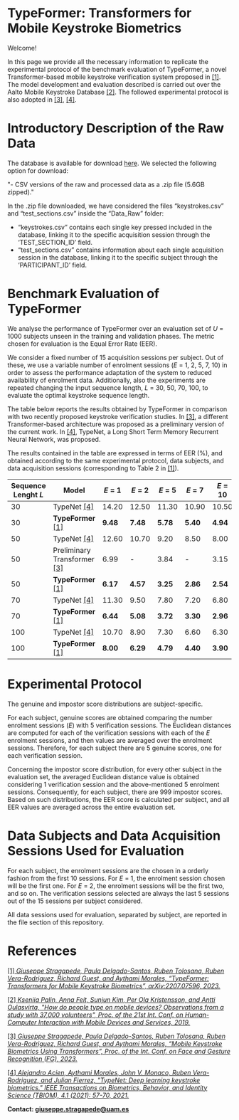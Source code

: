 # TypeFormer: Transformers for Mobile Keystroke Biometrics

Welcome! 

In this page we provide all the necessary information to replicate the experimental protocol of the benchmark evaluation of TypeFormer, a novel Transformer-based mobile keystroke verification system proposed in [\[1\]](https://arxiv.org/abs/2212.13075). The model development and evaluation described is carried out over the Aalto Mobile Keystroke Database [\[2\]](https://userinterfaces.aalto.fi/typing37k/resources/Mobile_typing_study.pdf). 
The followed experimental protocol is also adopted in [\[3\]](https://arxiv.org/abs/2212.13075), [\[4\]](https://ieeexplore.ieee.org/document/9539873). 


# Introductory Description of the Raw Data

The database is available for download [here](https://userinterfaces.aalto.fi/typing37k/). We selected the following option for download:

"-	CSV versions of the raw and processed data as a .zip file (5.6GB zipped)."

In the .zip file downloaded, we have considered the files “keystrokes.csv” and “test_sections.csv” inside the “Data_Raw” folder:
-	“keystrokes.csv” contains each single key pressed included in the database, linking it to the specific acquisition session through the ‘TEST_SECTION_ID’ field.
-	“test_sections.csv” contains information about each single acquisition session in the database, linking it to the specific subject through the ‘PARTICIPANT_ID’ field.


# Benchmark Evaluation of TypeFormer

We analyse the performance of TypeFormer over an evaluation set of *U* = 1000 subjects unseen in the training and validation phases. The metric chosen for evaluation is the Equal Error Rate (EER). 

We consider a fixed number of 15 acquisition sessions per subject. Out of these, we use a variable number of enrolment sessions (*E* = 1, 2, 5, 7, 10) in order to assess the performance adaptation of the system to reduced availability of enrolment data. Additionally, also the experiments are repeated changing the input sequence length, *L* = 30, 50, 70, 100, to evaluate the optimal keystroke sequence length.

The table below reports the results obtained by TypeFormer in comparison with two recently proposed keystroke verification studies. In [\[3\]](https://arxiv.org/abs/2212.13075), a different Transformer-based architecture was proposed as a preliminary version of the current work. In [\[4\]](https://ieeexplore.ieee.org/document/9539873), TypeNet, a Long Short Term Memory Recurrent Neural Network, was proposed.

The results contained in the table are expressed in terms of EER (%), and obtained according to the same experimental protocol, data subjects, and data acquisition sessions (corresponding to Table 2 in [\[1\]](https://arxiv.org/abs/2212.13075)). 

| Sequence Lenght *L* | Model | *E* = 1 | *E* = 2 | *E* = 5 | *E* = 7 | *E* = 10 |
| ---| --- | --- | --- | --- | --- | --- |
| 30 | TypeNet [\[4\]](https://ieeexplore.ieee.org/document/9539873) | 14.20 | 12.50 | 11.30 | 10.90 | 10.50 |
| 30 | **TypeFormer** [\[1\]](https://arxiv.org/abs/2212.13075) | **9.48** | **7.48** | **5.78** | **5.40** | **4.94** |
| 50 | TypeNet [\[4\]](https://ieeexplore.ieee.org/document/9539873) | 12.60 | 10.70 | 9.20 | 8.50 | 8.00 |
| 50 | Preliminary Transformer [\[3\]](https://arxiv.org/abs/2212.13075) | 6.99 | - | 3.84 | - | 3.15 |
| 50 | **TypeFormer** [\[1\]](https://arxiv.org/abs/2212.13075) | **6.17** | **4.57** | **3.25** | **2.86** | **2.54** |
| 70 | TypeNet [\[4\]](https://ieeexplore.ieee.org/document/9539873) | 11.30 | 9.50 | 7.80 | 7.20 | 6.80 |
| 70 | **TypeFormer** [\[1\]](https://arxiv.org/abs/2212.13075) | **6.44** | **5.08** | **3.72** | **3.30** | **2.96** |
| 100 | TypeNet [\[4\]](https://ieeexplore.ieee.org/document/9539873) | 10.70 | 8.90 | 7.30 | 6.60 | 6.30 |
| 100 | **TypeFormer** [\[1\]](https://arxiv.org/abs/2212.13075) | **8.00** | **6.29** | **4.79** | **4.40** | **3.90** |


# Experimental Protocol
The genuine and impostor score distributions are subject-specific. 

For each subject, genuine scores are obtained comparing the number enrolment sessions (*E*) with 5 verification sessions. The Euclidean distances are computed for each of the verification sessions with each of the *E* enrolment sessions, and then values are averaged over the enrolment sessions. Therefore, for each subject there are 5 genuine scores, one for each verification session. 

Concerning the impostor score distribution, for every other subject in the evaluation set, the averaged Euclidean distance value is obtained considering 1 verification session and the above-mentioned 5 enrolment sessions. Consequently, for each subject, there are 999 impostor scores. Based on such distributions, the EER score is calculated per subject, and all EER values are averaged across the entire evaluation set. 

# Data Subjects and Data Acquisition Sessions Used for Evaluation

For each subject, the enrolment sessions are the chosen in a orderly fashion from the first 10 sessions. For *E* = 1, the enrolment session chosen will be the first one. For *E* = 2, the enrolment sessions will be the first two, and so on. The verification sessions selected are always the last 5 sessions out of the 15 sessions per subject considered. 

All data sessions used for evaluation, separated by subject, are reported in the file section of this repository.


# References

[\[1\] *Giuseppe Stragapede, Paula Delgado-Santos, Ruben Tolosana, Ruben Vera-Rodriguez, Richard Guest, and Aythami Morales, “TypeFormer: Transformers for Mobile Keystroke Biometrics”, arXiv:2207.07596, 2023.*](https://arxiv.org/abs/2212.13075)

[\[2\] *Kseniia Palin, Anna Feit, Sunjun Kim, Per Ola Kristensson, and Antti Oulasvirta, "How do people type on mobile devices? Observations from a study with 37,000 volunteers", Proc. of the 21st
Int. Conf. on Human-Computer Interaction with Mobile Devices and Services, 2019.*](https://userinterfaces.aalto.fi/typing37k/resources/Mobile_typing_study.pdf)

[\[3\] *Giuseppe Stragapede, Paula Delgado-Santos, Ruben Tolosana, Ruben Vera-Rodriguez, Richard Guest, and Aythami Morales, “Mobile Keystroke Biometrics Using Transformers”, Proc. of the Int. Conf. on Face and Gesture Recognition (FG), 2023.*](https://arxiv.org/abs/2212.13075) 

[\[4\] *Alejandro Acien, Aythami Morales, John V. Monaco, Ruben Vera-Rodriguez, and Julian Fierrez, "TypeNet: Deep learning keystroke biometrics." IEEE Transactions on Biometrics, Behavior, and Identity Science (TBIOM), 4.1 (2021): 57-70, 2021.*](https://ieeexplore.ieee.org/document/9539873)




**Contact: [giuseppe.stragapede@uam.es](mailto:giuseppe.stragapede@uam.es)**
